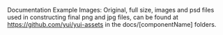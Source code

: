 Documentation Example Images:
Original, full size, images and psd files
used in constructing final png and jpg files,
can be found at https://github.com/yui/yui-assets
in the docs/[componentName] folders.